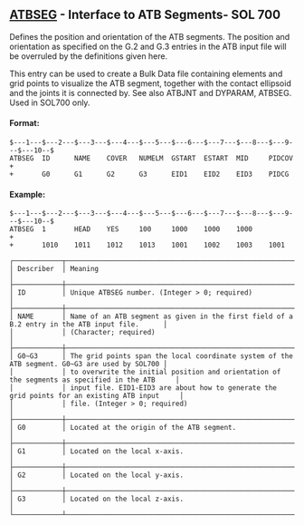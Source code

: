 ## [ATBSEG](https://help.hexagonmi.com/bundle/MSC_Nastran_2022.4/page/Nastran_Combined_Book/qrg/bulkab/TOC.ATBSEG.xhtml) - Interface to ATB Segments- SOL 700

Defines the position and orientation of the ATB segments. The position and orientation as specified on the G.2 and G.3 entries in the ATB input file will be overruled by the definitions given here.

This entry can be used to create a Bulk Data file containing elements and grid points to visualize the ATB segment, together with the contact ellipsoid and the joints it is connected by. See also ATBJNT and DYPARAM, ATBSEG. Used in SOL700 only.

#### Format:

```nastran
$---1---$---2---$---3---$---4---$---5---$---6---$---7---$---8---$---9---$---10--$
ATBSEG  ID      NAME    COVER   NUMELM  GSTART  ESTART  MID     PIDCOV  +       
+       G0      G1      G2      G3      EID1    EID2    EID3    PIDCG           
```

#### Example:

```nastran
$---1---$---2---$---3---$---4---$---5---$---6---$---7---$---8---$---9---$---10--$
ATBSEG  1       HEAD    YES     100     1000    1000    1000            +       
+       1010    1011    1012    1013    1001    1002    1003    1001            
```

```text
┌────────────┬───────────────────────────────────────────────────────────────────────────────────────────────┐
│ Describer  │ Meaning                                                                                       │
├────────────┼───────────────────────────────────────────────────────────────────────────────────────────────┤
│ ID         │ Unique ATBSEG number. (Integer > 0; required)                                                 │
├────────────┼───────────────────────────────────────────────────────────────────────────────────────────────┤
│ NAME       │ Name of an ATB segment as given in the first field of a B.2 entry in the ATB input file.      │
│            │ (Character; required)                                                                         │
├────────────┼───────────────────────────────────────────────────────────────────────────────────────────────┤
│ G0~G3      │ The grid points span the local coordinate system of the ATB segment. G0~G3 are used by SOL700 │
│            │ to overwrite the initial position and orientation of the segments as specified in the ATB     │
│            │ input file. EID1-EID3 are about how to generate the grid points for an existing ATB input     │
│            │ file. (Integer > 0; required)                                                                 │
├────────────┼───────────────────────────────────────────────────────────────────────────────────────────────┤
│ G0         │ Located at the origin of the ATB segment.                                                     │
├────────────┼───────────────────────────────────────────────────────────────────────────────────────────────┤
│ G1         │ Located on the local x-axis.                                                                  │
├────────────┼───────────────────────────────────────────────────────────────────────────────────────────────┤
│ G2         │ Located on the local y-axis.                                                                  │
├────────────┼───────────────────────────────────────────────────────────────────────────────────────────────┤
│ G3         │ Located on the local z-axis.                                                                  │
└────────────┴───────────────────────────────────────────────────────────────────────────────────────────────┘
```
